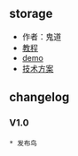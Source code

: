 ## storage

* 作者：鬼道
* [教程](http://gallery.kissyui.com/storage/1.0/guide/index.html)
* [demo](http://gallery.kissyui.com/storage/1.0/demo/index.html)
* [技术方案](https://github.com/luics/storage/wiki/Storage)


## changelog

### V1.0

    * 发布鸟



